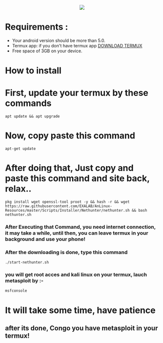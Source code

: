 <p align="center" width="100%">
    <img src="https://cdn.cyberpunk.rs/wp-content/uploads/2018/10/metasploit_bg.jpg">
</p>



# Requirements : 

- Your android version should be more than 5.0.
- Termux app: if you don't have termux app [DOWNLOAD TERMUX](https://www.youtube.com/channel/UC3hayTOYcNrOg7lBw_lN_7g)
- Free space of 3GB on your device.


# How to install

# First, update your termux by these commands

```
apt update && apt upgrade
```

# Now, copy paste this command 

```
apt-get update
```

# After doing that, Just copy and paste this command and site back, relax..

```
pkg install wget openssl-tool proot -y && hash -r && wget https://raw.githubusercontent.com/EXALAB/AnLinux-Resources/master/Scripts/Installer/Nethunter/nethunter.sh && bash nethunter.sh
```

### After Executing that Command, you need internet connection, it may take a while, until then, you can leave termux in your background and use your phone!

### After the downloading is done, type this command

```
./start-nethunter.sh
```

### you will get root acces and kali linux on your termux, lauch metasploit by :-

```
msfconsole
```

# It will take some time, have patience 

## after its done, Congo you have metasploit in your termux!

